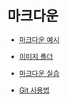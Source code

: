# 마크다운

- [마크다운 예시](./Markdown_prac.md)
- [이미지 폴더](./images)
- [마크다운 실습](./Markdown_Assignment.md)

- [Git 사용법](./220705_Git_Bash.md)
